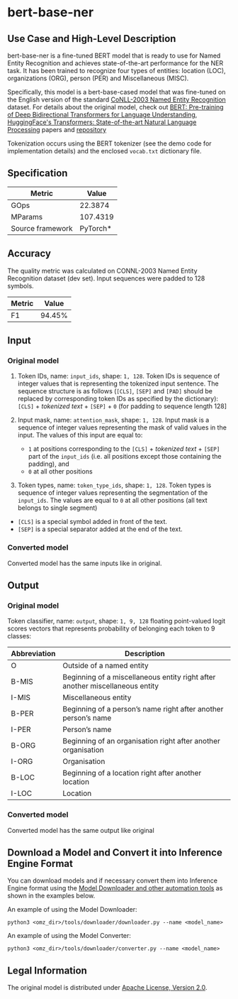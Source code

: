 # bert-base-ner

## Use Case and High-Level Description

bert-base-ner is a fine-tuned BERT model that is ready to use for Named Entity Recognition and achieves state-of-the-art performance for the NER task. It has been trained to recognize four types of entities: location (LOC), organizations (ORG), person (PER) and Miscellaneous (MISC).

Specifically, this model is a bert-base-cased model that was fine-tuned on the English version of the standard [CoNLL-2003 Named Entity Recognition](https://www.aclweb.org/anthology/W03-0419.pdf) dataset.
For details about the original model, check out
[BERT: Pre-training of Deep Bidirectional Transformers for Language Understanding](https://arxiv.org/abs/1810.04805),
[HuggingFace's Transformers: State-of-the-art Natural Language Processing](https://arxiv.org/abs/1910.03771) papers and [repository](https://github.com/huggingface/transformers)

Tokenization occurs using the BERT tokenizer (see the demo code for implementation details) and the enclosed `vocab.txt` dictionary file.

## Specification

| Metric            | Value                 |
|-------------------|-----------------------|
| GOps              | 22.3874               |
| MParams           | 107.4319              |
| Source framework  | PyTorch\*             |


## Accuracy

The quality metric was calculated on CONNL-2003 Named Entity Recognition dataset (dev set). Input sequences were padded to 128 symbols.

| Metric                    | Value         |
|---------------------------|---------------|
| F1                        |        94.45% |

## Input

### Original model

1. Token IDs, name: `input_ids`, shape: `1, 128`.
Token IDs is sequence of integer values that is representing the tokenized input sentence.
The sequence structure is as follows (`[CLS]`, `[SEP]` and `[PAD]` should be replaced by corresponding token IDs
as specified by the dictionary):
`[CLS]` + *tokenized text* + `[SEP]` + `0` (for padding to sequence length 128]

2. Input mask, name: `attention_mask`, shape: `1, 128`.
Input mask is a sequence of integer values representing the mask of valid values in the input.
The values of this input are equal to:
    * `1` at positions corresponding to the `[CLS]` + *tokenized text* + `[SEP]` part of the `input_ids`  (i.e. all positions except those containing the padding), and
    * `0` at all other positions

3. Token types,  name: `token_type_ids`, shape: `1, 128`.
Token types is sequence of integer values representing the segmentation of the `input_ids`.
The values are equal to `0` at all other positions (all text belongs to single segment)

* `[CLS]` is a special symbol added in front of the text.
* `[SEP]` is a special separator added at the end of the text.

### Converted model

 Converted model has the same inputs like in original.

## Output

### Original model

Token classifier, name: `output`, shape: `1, 9, 128`
floating point-valued logit scores vectors that represents probability of belonging each token to 9 classes:

| Abbreviation| Description                                                                  |
| ----------- | ---------------------------------------------------------------------------- |
| O           | Outside of a named entity                                                    |
| B-MIS       | Beginning of a miscellaneous entity right after another miscellaneous entity |
| I-MIS       | Miscellaneous entity                                                         |
| B-PER       | Beginning of a person’s name right after another person’s name               |
| I-PER       | Person’s name                                                                |
| B-ORG       | Beginning of an organisation right after another organisation                |
| I-ORG       | Organisation                                                                 |
| B-LOC       | Beginning of a location right after another location                         |
| I-LOC       | Location                                                                     |

### Converted model

Converted model has the same output like original

## Download a Model and Convert it into Inference Engine Format

You can download models and if necessary convert them into Inference Engine format using the [Model Downloader and other automation tools](../../../tools/downloader/README.md) as shown in the examples below.

An example of using the Model Downloader:
```
python3 <omz_dir>/tools/downloader/downloader.py --name <model_name>
```

An example of using the Model Converter:
```
python3 <omz_dir>/tools/downloader/converter.py --name <model_name>
```

## Legal Information

The original model is distributed under [Apache License, Version 2.0](https://raw.githubusercontent.com/huggingface/transformers/master/LICENSE).
